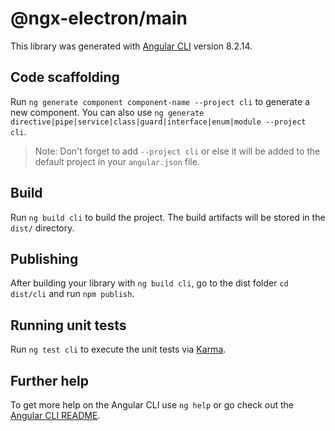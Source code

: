 # @ngx-electron/main

This library was generated with [Angular CLI](https://github.com/angular/angular-cli) version 8.2.14.

## Code scaffolding

Run `ng generate component component-name --project cli` to generate a new component. You can also use `ng generate directive|pipe|service|class|guard|interface|enum|module --project cli`.
> Note: Don't forget to add `--project cli` or else it will be added to the default project in your `angular.json` file. 

## Build

Run `ng build cli` to build the project. The build artifacts will be stored in the `dist/` directory.

## Publishing

After building your library with `ng build cli`, go to the dist folder `cd dist/cli` and run `npm publish`.

## Running unit tests

Run `ng test cli` to execute the unit tests via [Karma](https://karma-runner.github.io).

## Further help

To get more help on the Angular CLI use `ng help` or go check out the [Angular CLI README](https://github.com/angular/angular-cli/blob/master/README.md).
